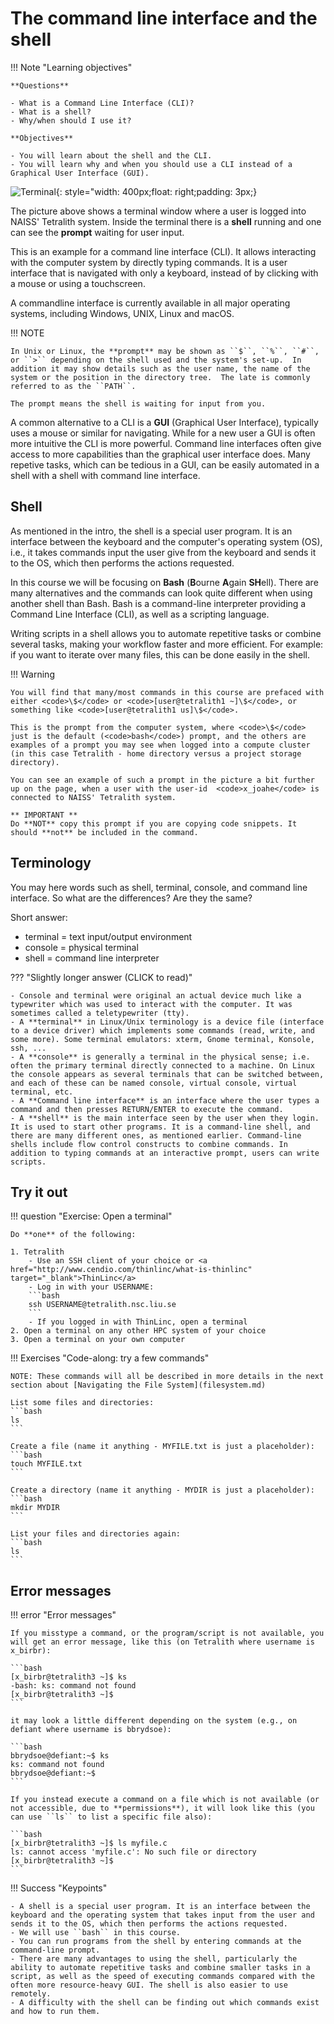 # The command line interface and the shell

!!! Note "Learning objectives" 

    **Questions**

    - What is a Command Line Interface (CLI)?
    - What is a shell?
    - Why/when should I use it?

    **Objectives**

    - You will learn about the shell and the CLI.
    - You will learn why and when you should use a CLI instead of a Graphical User Interface (GUI). 
    
![Terminal](images/terminal_tetralith.png){: style="width: 400px;float: right;padding: 3px;}

The picture above shows a terminal window where a user is logged into NAISS' Tetralith system.  Inside the terminal there is a **shell** running and one can see the **prompt** waiting for user input.  

This is an example for a command line interface (CLI).  It allows interacting with the computer system by directly typing commands. It is a user interface that is navigated with only a keyboard, instead of by clicking with a mouse or using a touchscreen.
 
A commandline interface is currently available in all major operating systems, including Windows, UNIX, Linux and macOS.

!!! NOTE 

    In Unix or Linux, the **prompt** may be shown as ``$``, ``%``, ``#``, or ``>`` depending on the shell used and the system's set-up.  In addition it may show details such as the user name, the name of the system or the position in the directory tree.  The late is commonly referred to as the ``PATH``.

    The prompt means the shell is waiting for input from you. 
   
A common alternative to a CLI is a **GUI** (Graphical User Interface), typically uses a mouse or similar for navigating.  While for a new user a GUI is often more intuitive the CLI is more powerful.  Command line interfaces often give access to more capabilities than the graphical user interface does.  Many repetive tasks, which can be tedious in a GUI, can be easily automated in a shell with a shell with command line interface.

## Shell 

As mentioned in the intro, the shell is a special user program. It is an interface between the keyboard and the computer's operating system (OS), i.e., it takes commands input the user give from the keyboard and sends it to the OS, which then performs the actions requested.  

In this course we will be focusing on **Bash** (**B**ourne **A**gain **SH**ell).   There are many alternatives and the commands can look quite different when using another shell than Bash.
Bash is a command-line interpreter providing a Command Line Interface (CLI), as well as a scripting language.

Writing scripts in a shell allows you to automate repetitive tasks or combine several tasks, making your workflow faster and more efficient. For example: if you want to iterate over many files, this can be done easily in the shell. 

!!! Warning 

    You will find that many/most commands in this course are prefaced with either <code>\$</code> or <code>[user@tetralith1 ~]\$</code>, or something like <code>[user@tetralith1 us]\$</code>. 

    This is the prompt from the computer system, where <code>\$</code> just is the default (<code>bash</code>) prompt, and the others are examples of a prompt you may see when logged into a compute cluster (in this case Tetralith - home directory versus a project storage directory).

    You can see an example of such a prompt in the picture a bit further up on the page, when a user with the user-id  <code>x_joahe</code> is connected to NAISS' Tetralith system.

    ** IMPORTANT **
    Do **NOT** copy this prompt if you are copying code snippets. It should **not** be included in the command. 

## Terminology

You may here words such as shell, terminal, console, and command line interface. So what are the differences? Are they the same? 

Short answer:

- terminal = text input/output environment
- console = physical terminal
- shell = command line interpreter

??? "Slightly longer answer (CLICK to read)"

    - Console and terminal were original an actual device much like a typewriter which was used to interact with the computer. It was sometimes called a teletypewriter (tty). 
    - A **terminal** in Linux/Unix terminology is a device file (interface to a device driver) which implements some commands (read, write, and some more). Some terminal emulators: xterm, Gnome terminal, Konsole, ssh, ...
    - A **console** is generally a terminal in the physical sense; i.e. often the primary terminal directly connected to a machine. On Linux the console appears as several terminals that can be switched between, and each of these can be named console, virtual console, virtual terminal, etc. 
    - A **Command line interface** is an interface where the user types a command and then presses RETURN/ENTER to execute the command.
    - A **shell** is the main interface seen by the user when they login. It is used to start other programs. It is a command-line shell, and there are many different ones, as mentioned earlier. Command-line shells include flow control constructs to combine commands. In addition to typing commands at an interactive prompt, users can write scripts. 

## Try it out 

!!! question "Exercise: Open a terminal" 

    Do **one** of the following: 

    1. Tetralith
        - Use an SSH client of your choice or <a href="http://www.cendio.com/thinlinc/what-is-thinlinc" target="_blank">ThinLinc</a>
        - Log in with your USERNAME: 
        ```bash
        ssh USERNAME@tetralith.nsc.liu.se
        ```
        - If you logged in with ThinLinc, open a terminal
    2. Open a terminal on any other HPC system of your choice
    3. Open a terminal on your own computer 

!!! Exercises "Code-along: try a few commands"

    NOTE: These commands will all be described in more details in the next section about [Navigating the File System](filesystem.md) 

    List some files and directories:
    ```bash
    ls
    ```

    Create a file (name it anything - MYFILE.txt is just a placeholder):
    ```bash
    touch MYFILE.txt
    ```

    Create a directory (name it anything - MYDIR is just a placeholder):
    ```bash
    mkdir MYDIR
    ```

    List your files and directories again: 
    ```bash
    ls
    ```

## Error messages 

!!! error "Error messages"

    If you misstype a command, or the program/script is not available, you will get an error message, like this (on Tetralith where username is x_birbr): 

    ```bash
    [x_birbr@tetralith3 ~]$ ks
    -bash: ks: command not found
    [x_birbr@tetralith3 ~]$  
    ```

    it may look a little different depending on the system (e.g., on defiant where username is bbrydsoe): 

    ```bash
    bbrydsoe@defiant:~$ ks
    ks: command not found
    bbrydsoe@defiant:~$ 
    ```

    If you instead execute a command on a file which is not available (or not accessible, due to **permissions**), it will look like this (you can use ``ls`` to list a specific file also): 

    ```bash
    [x_birbr@tetralith3 ~]$ ls myfile.c
    ls: cannot access 'myfile.c': No such file or directory
    [x_birbr@tetralith3 ~]$ 
    ```

!!! Success "Keypoints" 

    - A shell is a special user program. It is an interface between the keyboard and the operating system that takes input from the user and sends it to the OS, which then performs the actions requested.
    - We will use ``bash`` in this course.
    - You can run programs from the shell by entering commands at the command-line prompt.
    - There are many advantages to using the shell, particularly the ability to automate repetitive tasks and combine smaller tasks in a script, as well as the speed of executing commands compared with the often more resource-heavy GUI. The shell is also easier to use remotely.
    - A difficulty with the shell can be finding out which commands exist and how to run them.

